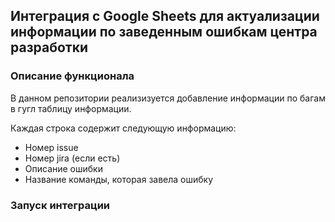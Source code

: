 ## Интеграция с Google Sheets для актуализации информации по заведенным ошибкам центра разработки

### Описание функционала

В данном репозитории реализизуется добавление информации по багам в гугл таблицу информации.

Каждая строка содержит следующую информацию:

- Номер issue
- Номер jira (если есть)
- Описание ошибки
- Название команды, которая завела ошибку

### Запуск интеграции

  

  
